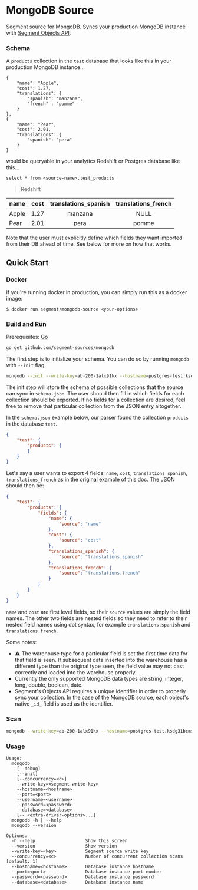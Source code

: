 # MongoDB Source

Segment source for MongoDB. Syncs your production MongoDB instance with [Segment Objects API](https://github.com/segmentio/objects-go).

### Schema
A `products` collection in the `test` database that looks like this in your production MongoDB instance...

```
{
    "name": "Apple",
    "cost": 1.27,
    "translations": {
        "spanish": "manzana",
        "french" : "pomme"
    }
},
{
    "name": "Pear",
    "cost": 2.01,
    "translations": {
        "spanish": "pera"
    }
}
```

would be queryable in your analytics Redshift or Postgres database like this...

```select * from <source-name>.test_products```

> Redshift

| name  | cost  | translations_spanish  | translations_french |
| ----  |:-----:|:---------------------:|:-------------------:|
| Apple | 1.27  | manzana               | NULL                |
| Pear  | 2.01  | pera                  | pomme               |

Note that the user must explicitly define which fields they want imported from their DB ahead of time. See below for more on how that works.

## Quick Start

### Docker

If you're running docker in production, you can simply run this as a docker image:

```
$ docker run segment/mongodb-source <your-options>
```

### Build and Run
Prerequisites: [Go](https://golang.org/doc/install)

```bash
go get github.com/segment-sources/mongodb
```

The first step is to initialize your schema. You can do so by running `mongodb` with `--init` flag.
```bash
mongodb --init --write-key=ab-200-1alx91kx --hostname=postgres-test.ksdg31bcms.us-west-2.rds.amazonaws.com --port=5432 --username=segment --password=cndgks8102baajls --database=segment -- sslmode=prefer
```
The init step will store the schema of possible collections that the source can sync in `schema.json`. The user should then fill in which fields for each collection should be exported. If no fields for a collection are desired, feel free to remove that particular collection from the JSON entry altogether.

In the `schema.json` example below, our parser found the collection `products` in the database `test`.
```json
{
    "test": {
        "products": {
        }
    }
}
```

Let's say a user wants to export 4 fields: `name`, `cost`, `translations_spanish`, `translations_french` as in the original example of this doc. The JSON should then be:
```json
{
    "test": {
        "products": {
            "fields": {
                "name": {
                    "source": "name"
                },
                "cost": {
                    "source": "cost"
                },
                "translations_spanish": {
                    "source": "translations.spanish"
                },
                "translations_french": {
                    "source": "translations.french"
                }
            }
        }
    }
}
```
`name` and `cost` are first level fields, so their `source` values are simply the field names. The other two fields are nested fields so they need to refer to their nested field names using dot syntax, for example `translations.spanish` and `translations.french`.

Some notes:
* :warning: The warehouse type for a particular field is set the first time data for that field is seen. If subsequent data inserted into the warehouse has a different type than the original type seen, the field value may not cast correctly and loaded into the warehouse properly.
* Currently the only supported MongoDB data types are string, integer, long, double, boolean, date.
* Segment's Objects API requires a unique identifier in order to properly sync your collection. In the case of the MongoDB source, each object's native `_id_` field is used as the identifier.


### Scan
```bash
mongodb --write-key=ab-200-1alx91kx --hostname=postgres-test.ksdg31bcms.us-west-2.rds.amazonaws.com --port=5432 --username=segment --password=cndgks8102baajls --database=segment --sslmode=prefer
```

### Usage
```
Usage:
  mongodb
    [--debug]
    [--init]
    [--concurrency=<c>]
    --write-key=<segment-write-key>
    --hostname=<hostname>
    --port=<port>
    --username=<username>
    --password=<password>
    --database=<database>
    [-- <extra-driver-options>...]
  mongodb -h | --help
  mongodb --version

Options:
  -h --help                   Show this screen
  --version                   Show version
  --write-key=<key>           Segment source write key
  --concurrency=<c>           Number of concurrent collection scans [default: 1]
  --hostname=<hostname>       Database instance hostname
  --port=<port>               Database instance port number
  --password=<password>       Database instance password
  --database=<database>       Database instance name
```

